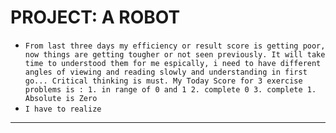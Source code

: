 # PROJECT: A ROBOT
- ```From last three days my efficiency or result score is getting poor, now things are getting tougher or not seen previously. It will take time to understood them for me espically, i need to have different angles of viewing and reading slowly and understanding in first go... Critical thinking is must. My Today Score for 3 exercise problems is : 1. in range of 0 and 1 2. complete 0 3. complete 1. Absolute is Zero ```
- ```I have to realize ```
____